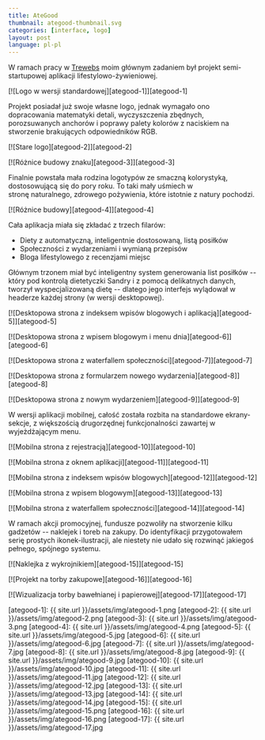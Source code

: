 ```yaml
---
title: AteGood
thumbnail: ategood-thumbnail.svg
categories: [interface, logo]
layout: post
language: pl-pl
---
```


W ramach pracy w [Trewebs](http://trewebs.com) moim głównym zadaniem był projekt semi-startupowej aplikacji lifestylowo-żywieniowej.

[![Logo w wersji standardowej][ategood-1]][ategood-1]

Projekt posiadał już swoje własne logo, jednak wymagało ono dopracowania matematyki detali, wyczyszczenia zbędnych, porozsuwanych anchorów i poprawy palety kolorów z naciskiem na stworzenie brakujących odpowiedników RGB.

[![Stare logo][ategood-2]][ategood-2]

[![Różnice budowy znaku][ategood-3]][ategood-3]

Finalnie powstała mała rodzina logotypów ze smaczną kolorystyką, dostosowującą się do pory roku. To taki mały uśmiech w stronę naturalnego, zdrowego pożywienia, które istotnie z natury pochodzi.

[![Różnice budowy][ategood-4]][ategood-4]

Cała aplikacja miała się zkładać z trzech filarów:

- Diety z automatyczną, inteligentnie dostosowaną, listą posiłków
- Społeczności z wydarzeniami i wymianą przepisów
- Bloga lifestylowego z recenzjami miejsc

Głównym trzonem miał być inteligentny system generowania list posiłków -- który pod kontrolą dietetyczki Sandry i z pomocą delikatnych danych, tworzył wyspecjalizowaną dietę -- dlatego jego interfejs wylądował w headerze każdej strony (w wersji desktopowej).

[![Desktopowa strona z indeksem wpisów blogowych i aplikacją][ategood-5]][ategood-5]

[![Desktopowa strona z wpisem blogowym i menu dnia][ategood-6]][ategood-6]

[![Desktopowa strona z waterfallem społeczności][ategood-7]][ategood-7]

[![Desktopowa strona z formularzem nowego wydarzenia][ategood-8]][ategood-8]

[![Desktopowa strona z nowym wydarzeniem][ategood-9]][ategood-9]

W wersji aplikacji mobilnej, całość została rozbita na standardowe ekrany-sekcje, z większością drugorzędnej funkcjonalności zawartej w wyjeżdżającym menu.

[![Mobilna strona z rejestracją][ategood-10]][ategood-10]

[![Mobilna strona z oknem aplikacji][ategood-11]][ategood-11]

[![Mobilna strona z indeksem wpisów blogowych][ategood-12]][ategood-12]

[![Mobilna strona z wpisem blogowym][ategood-13]][ategood-13]

[![Mobilna strona z waterfallem społeczności][ategood-14]][ategood-14]

W ramach akcji promocyjnej, fundusze pozwoliły na stworzenie kilku gadżetów -- naklejek i toreb na zakupy. Do identyfikacji przygotowałem serię prostych ikonek-ilustracji, ale niestety nie udało się rozwinąć jakiegoś pełnego, spójnego systemu.

[![Naklejka z wykrojnikiem][ategood-15]][ategood-15]

[![Projekt na torby zakupowe][ategood-16]][ategood-16]

[![Wizualizacja torby bawełnianej i papierowej][ategood-17]][ategood-17]

[ategood-1]: {{ site.url }}/assets/img/ategood-1.png
[ategood-2]: {{ site.url }}/assets/img/ategood-2.png
[ategood-3]: {{ site.url }}/assets/img/ategood-3.png
[ategood-4]: {{ site.url }}/assets/img/ategood-4.png
[ategood-5]: {{ site.url }}/assets/img/ategood-5.jpg
[ategood-6]: {{ site.url }}/assets/img/ategood-6.jpg
[ategood-7]: {{ site.url }}/assets/img/ategood-7.jpg
[ategood-8]: {{ site.url }}/assets/img/ategood-8.jpg
[ategood-9]: {{ site.url }}/assets/img/ategood-9.jpg
[ategood-10]: {{ site.url }}/assets/img/ategood-10.jpg
[ategood-11]: {{ site.url }}/assets/img/ategood-11.jpg
[ategood-12]: {{ site.url }}/assets/img/ategood-12.jpg
[ategood-13]: {{ site.url }}/assets/img/ategood-13.jpg
[ategood-14]: {{ site.url }}/assets/img/ategood-14.jpg
[ategood-15]: {{ site.url }}/assets/img/ategood-15.png
[ategood-16]: {{ site.url }}/assets/img/ategood-16.png
[ategood-17]: {{ site.url }}/assets/img/ategood-17.jpg